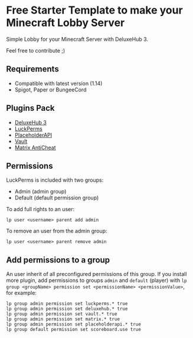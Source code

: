 # Free Starter Template to make your Minecraft Lobby Server

Simple Lobby for your Minecraft Server with DeluxeHub 3.

Feel free to contribute ;)

## Requirements

* Compatible with latest version (1.14)
* Spigot, Paper or BungeeCord

## Plugins Pack

* [DeluxeHub 3](https://www.spigotmc.org/resources/deluxehub-3-professional-hub-management-1-8-1-14-4.49425/)
* [LuckPerms](https://www.spigotmc.org/resources/luckperms-an-advanced-permissions-plugin.28140/)
* [PlaceholderAPI](https://www.spigotmc.org/resources/placeholderapi.6245/)
* [Vault](https://dev.bukkit.org/projects/vault)
* [Matrix AntiCheat](https://www.spigotmc.org/resources/matrix-anticheat-advanced-cheat-detection-1-8-1-12-1-13-1-14.64635/)

## Permissions

LuckPerms is included with two groups:

* Admin (admin group)
* Default (default permission group)

To add full rights to an user:

```
lp user <username> parent add admin
```

To remove an user from the admin group:

```
lp user <username> parent remove admin
```

## Add permissions to a group

An user inherit of all preconfigured permissions of this group. If you install more plugin, add permissions to groups `admin` and `default` (player) with `lp group <groupName> permission set <permissionName> <permissionValue>`, for example:

```
lp group admin permission set luckperms.* true
lp group admin permission set deluxehub.* true
lp group admin permission set vault.* true
lp group admin permission set matrix.* true
lp group admin permission set placeholderapi.* true
lp group default permission set scoreboard.use true
```
